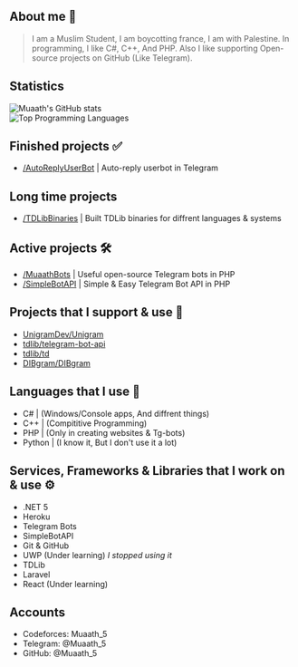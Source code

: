 ## About me 📜
> I am a Muslim Student, I am boycotting france, I am with Palestine.
> In programming, I like C#, C++, And PHP.
> Also I like supporting Open-source projects on GitHub (Like Telegram).

## Statistics 
![Muaath's GitHub stats](https://github-readme-stats.vercel.app/api?username=Muaath5&count_private=true&show_icons=true&theme=merko)  
![Top Programming Languages](https://github-readme-stats.vercel.app/api/top-langs/?username=Muaath5&layout=compact&theme=merko)

## Finished projects ✅
- [/AutoReplyUserBot](https://github.com/Muaath5/AutoReplyUserBot) | Auto-reply userbot in Telegram 

## Long time projects
- [/TDLibBinaries](https://github.com/Muaath5/TDLibBinaries) | Built TDLib binaries for diffrent languages & systems

## Active projects 🛠
- [/MuaathBots](https://github.com/Muaath5/MuaathBots) | Useful open-source Telegram bots in PHP
- [/SimpleBotAPI](https://github.com/Muaath5/SimpleBotAPI) | Simple & Easy Telegram Bot API in PHP

## Projects that I support & use 🔧
- [UnigramDev/Unigram](https://github.com/UnigramDev/Unigram)
- [tdlib/telegram-bot-api](https://github.com/tdlib/telegram-bot-api)
- [tdlib/td](https://github.com/tdlib/td)
- [DIBgram/DIBgram](https://github.com/DIBgram/DIBgram)

## Languages that I use 🧨
- C#     | (Windows/Console apps, And diffrent things)
- C++    | (Compititive Programming)
- PHP    | (Only in creating websites & Tg-bots)
- Python | (I know it, But I don't use it a lot)

## Services, Frameworks & Libraries that I work on & use ⚙
- .NET 5
- Heroku
- Telegram Bots
- SimpleBotAPI
- Git & GitHub
- UWP (Under learning) _I stopped using it_
- TDLib
- Laravel
- React (Under learning)

## Accounts
- Codeforces: Muaath_5
- Telegram: @Muaath_5
- GitHub: @Muaath_5
